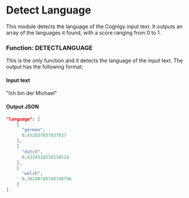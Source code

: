 ﻿# Detect Language
This module detects the language of the Cognigy input text. It outputs an array of the languages it found, with a score ranging from 0 to 1.

### Function: DETECTLANGUAGE

This is the only function and it detects the language of the input text. The output has the following format:

#### Input text

"Ich bin der Michael"

#### Output JSON

```json 
"language": [
    [
      "german",
      0.452037037037037
    ],
    [
      "dutch",
      0.4318518518518518
    ],
    [
      "welsh",
      0.30240740740740746
    ]
]
``` 

